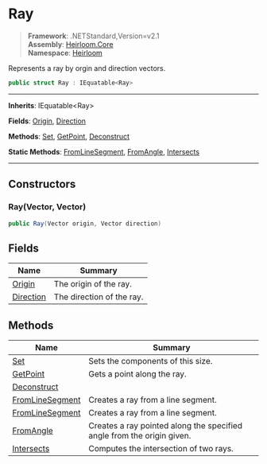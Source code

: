 # Ray

> **Framework**: .NETStandard,Version=v2.1  
> **Assembly**: [Heirloom.Core][0]  
> **Namespace**: [Heirloom][0]  

Represents a ray by orgin and direction vectors.

```cs
public struct Ray : IEquatable<Ray>
```

--------------------------------------------------------------------------------

**Inherits**: IEquatable\<Ray>

**Fields**: [Origin][1], [Direction][2]

**Methods**: [Set][3], [GetPoint][4], [Deconstruct][5]

**Static Methods**: [FromLineSegment][6], [FromAngle][7], [Intersects][8]

--------------------------------------------------------------------------------

## Constructors

### Ray(Vector, Vector)

```cs
public Ray(Vector origin, Vector direction)
```

## Fields

| Name           | Summary                   |
|----------------|---------------------------|
| [Origin][1]    | The origin of the ray.    |
| [Direction][2] | The direction of the ray. |

## Methods

| Name                 | Summary                                                                |
|----------------------|------------------------------------------------------------------------|
| [Set][3]             | Sets the components of this size.                                      |
| [GetPoint][4]        | Gets a point along the ray.                                            |
| [Deconstruct][5]     |                                                                        |
| [FromLineSegment][6] | Creates a ray from a line segment.                                     |
| [FromLineSegment][6] | Creates a ray from a line segment.                                     |
| [FromAngle][7]       | Creates a ray pointed along the specified angle from the origin given. |
| [Intersects][8]      | Computes the intersection of two rays.                                 |

[0]: ..\Heirloom.Core.md
[1]: Heirloom.Ray.Origin.md
[2]: Heirloom.Ray.Direction.md
[3]: Heirloom.Ray.Set.md
[4]: Heirloom.Ray.GetPoint.md
[5]: Heirloom.Ray.Deconstruct.md
[6]: Heirloom.Ray.FromLineSegment.md
[7]: Heirloom.Ray.FromAngle.md
[8]: Heirloom.Ray.Intersects.md
